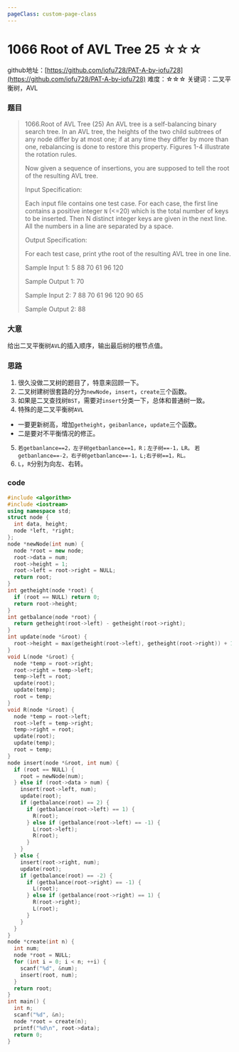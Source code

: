 ```yaml
---
pageClass: custom-page-class
---
```


# 1066 Root of AVL Tree 25 ☆☆☆

github地址：[https://github.com/iofu728/PAT-A-by-iofu728](https://github.com/iofu728/PAT-A-by-iofu728)
难度：☆☆☆
关键词：二叉平衡树，AVL
### 题目

> 1066.Root of AVL Tree (25)
> An AVL tree is a self-balancing binary search tree. In an AVL tree, the heights of the two child subtrees of any node differ by at most one; if at any time they differ by more than one, rebalancing is done to restore this property. Figures 1-4 illustrate the rotation rules.
>
> Now given a sequence of insertions, you are supposed to tell the root of the resulting AVL tree.
>
> Input Specification:
>
> Each input file contains one test case. For each case, the first line contains a positive integer `N` (<=20) which is the total number of keys to be inserted. Then N distinct integer keys are given in the next line. All the numbers in a line are separated by a space.
>
> Output Specification:
>
> For each test case, print ythe root of the resulting AVL tree in one line.
>
> Sample Input 1:
> 5
> 88 70 61 96 120
>
> Sample Output 1:
> 70
>
> Sample Input 2:
> 7
> 88 70 61 96 120 90 65
>
> Sample Output 2:
> 88
### 大意
给出二叉平衡树`AVL`的插入顺序，输出最后树的根节点值。
### 思路
1. 很久没做二叉树的题目了，特意来回顾一下。
2. 二叉树建树很套路的分为`newNode`，`insert`，`create`三个函数。
3. 如果是二叉查找树`BST`，需要对`insert`分类一下，总体和普通树一致。
4. 特殊的是二叉平衡树`AVL`
  - 一要更新树高，增加`getheight`，`geibanlance`，`update`三个函数。
  - 二是要对不平衡情况的修正。
5. `若getbanlance==2，左子树getbanlance==1，R；左子树==-1，LR。`
`若getbanlance==-2，右子树getbanlance==-1，L;右子树==1，RL。`
6. `L`，`R`分别为向左、右转。
### code
```cpp
#include <algorithm>
#include <iostream>
using namespace std;
struct node {
  int data, height;
  node *left, *right;
};
node *newNode(int num) {
  node *root = new node;
  root->data = num;
  root->height = 1;
  root->left = root->right = NULL;
  return root;
}
int getheight(node *root) {
  if (root == NULL) return 0;
  return root->height;
}
int getbalance(node *root) {
  return getheight(root->left) - getheight(root->right);
}
int update(node *&root) {
  root->height = max(getheight(root->left), getheight(root->right)) + 1;
}
void L(node *&root) {
  node *temp = root->right;
  root->right = temp->left;
  temp->left = root;
  update(root);
  update(temp);
  root = temp;
}
void R(node *&root) {
  node *temp = root->left;
  root->left = temp->right;
  temp->right = root;
  update(root);
  update(temp);
  root = temp;
}
node insert(node *&root, int num) {
  if (root == NULL) {
    root = newNode(num);
  } else if (root->data > num) {
    insert(root->left, num);
    update(root);
    if (getbalance(root) == 2) {
      if (getbalance(root->left) == 1) {
        R(root);
      } else if (getbalance(root->left) == -1) {
        L(root->left);
        R(root);
      }
    }
  } else {
    insert(root->right, num);
    update(root);
    if (getbalance(root) == -2) {
      if (getbalance(root->right) == -1) {
        L(root);
      } else if (getbalance(root->right) == 1) {
        R(root->right);
        L(root);
      }
    }
  }
}
node *create(int n) {
  int num;
  node *root = NULL;
  for (int i = 0; i < n; ++i) {
    scanf("%d", &num);
    insert(root, num);
  }
  return root;
}
int main() {
  int n;
  scanf("%d", &n);
  node *root = create(n);
  printf("%d\n", root->data);
  return 0;
}

```
